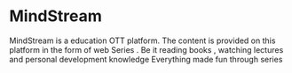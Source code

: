 # MindStream
MindStream is a education OTT platform. The content is provided on this platform in the form of web Series . Be it reading books , watching lectures and personal development knowledge Everything made fun through series
